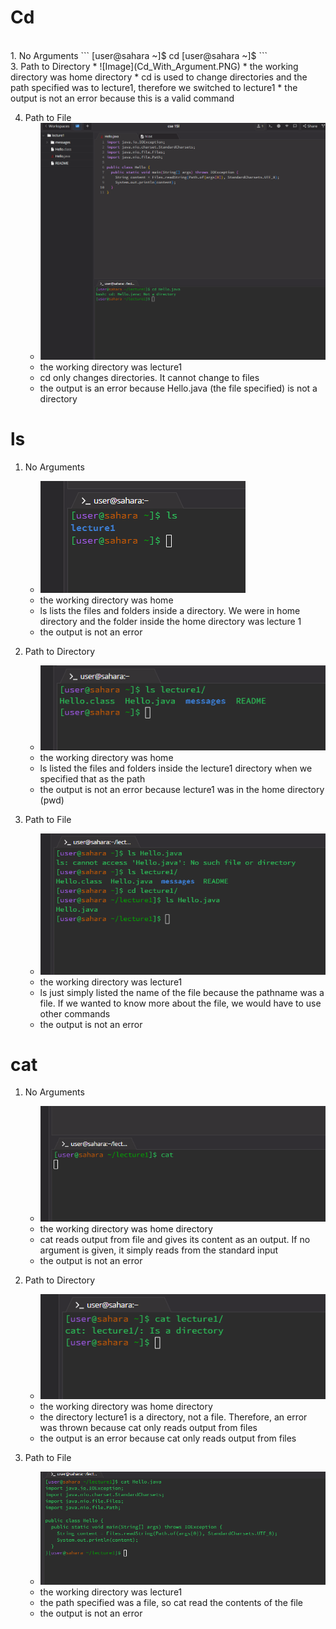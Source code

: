 # **Cd**
<br />
 1. No Arguments
```
[user@sahara ~]$ cd
[user@sahara ~]$ 
```
<br />
3. Path to Directory
   * ![Image](Cd_With_Argument.PNG)
   * the working directory was home directory
   * cd is used to change directories and the path specified was to lecture1, therefore we switched to lecture1
   * the output is not an error because this is a valid command

4. Path to File
   * ![Image](path_to_file.png)
   * the working directory was lecture1
   * cd only changes directories. It cannot change to files
   * the output is an error because Hello.java (the file specified) is not a directory

# **ls**
1. No Arguments
   * ![Image](ls_no_arguments.png)
   * the working directory was home
   * ls lists the files and folders inside a directory. We were in home directory and the folder inside the home directory was lecture 1
   * the output is not an error
  
2. Path to Directory
   * ![Image](ls_path+to_dir.png)
   * the working directory was home
   * ls listed the files and folders inside the lecture1 directory when we specified that as the path
   * the output is not an error because lecture1 was in the home directory (pwd) 

3. Path to File
   * ![Image](ls_path_to_file.png)
   * the working directory was lecture1
   * ls just simply listed the name of the file because the pathname was a file. If we wanted to know more about the file, we would have to use other commands
   * the output is not an error

# **cat**
1. No Arguments
   * ![Image](cat_no_argu.png)
   * the working directory was home directory
   * cat reads output from file and gives its content as an output. If no argument is given, it simply reads from the standard input
   * the output is not an error
     
2. Path to Directory
   * ![Image](cat_path_to_dir.png)
   * the working directory was home directory
   * the directory lecture1 is a directory, not a file. Therefore, an error was thrown because cat only reads output from files
   * the output is an error because cat only reads output from files
     
3. Path to File
   * ![Image](cat_path_to_file.png)
   * the working directory was lecture1
   * the path specified was a file, so cat read the contents of the file
   * the output is not an error
